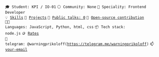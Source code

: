 <code>🎓 Student: KPI / IО-01</code>
<code>⚪ Community: None</code>
<code>👷 Speciality: Frontend Developer</code><br>
<code>💡 [Skills](SKILLS.md)</code>
<code>🧻 [Projects](PROJECTS.md)</code>
<code>📢 [Public talks: 0](TALKS.md)</code>
<code>👀 [Open-source contribution](CONTRIBUTION.md)</code><br>
<code>🧑‍💻 Languages: JavaScript, Python, html, css</code>
<code>📦 Tech stack: node.js</code>
<code>🪙 [Rates](RATES.md)</code><br>
<code>💬 telegram: @warningprikoloff(https://telegram.me/warningprikoloff)</code>
<code>📫 [your-email](mailto:your-email)</code>
